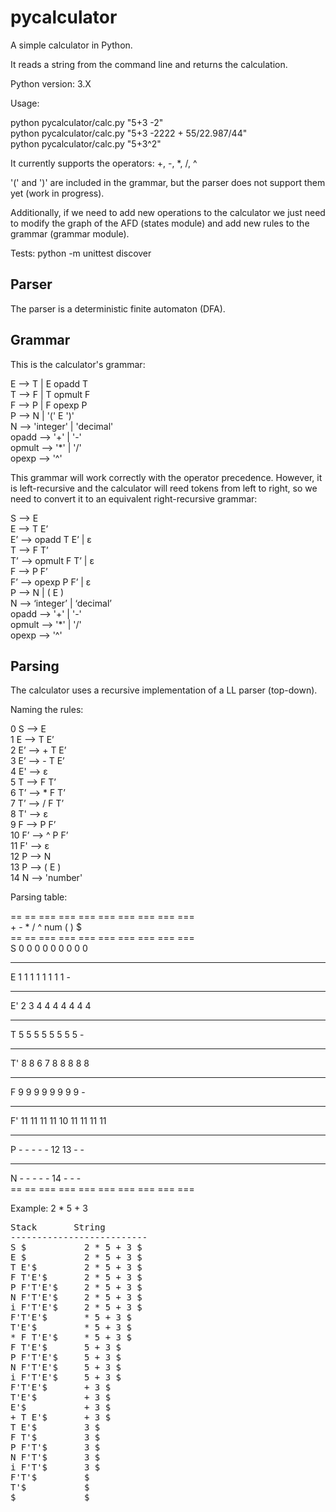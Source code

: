 pycalculator
============

A simple calculator in Python.

It reads a string from the command line and returns the calculation.

Python version: 3.X

Usage:  

python pycalculator/calc.py "5+3 -2"  
python pycalculator/calc.py "5+3 -2222     + 55/22.987/44"  
python pycalculator/calc.py "5+3^2"  

It currently supports the operators: +, -, *, /, ^

'(' and ')' are included in the grammar, but the parser does not support them yet (work in progress).

Additionally, if we need to add new operations to the calculator we just need to modify the graph of the AFD (states module) and add new rules to the grammar (grammar module).

Tests: python -m unittest discover

Parser
------

The parser is a deterministic finite automaton (DFA).

Grammar
-------

This is the calculator's grammar:  

E  --> T | E opadd T  
T  --> F | T opmult F  
F  --> P | F opexp P  
P  --> N | '(' E ')'  
N -->  'integer' | 'decimal'  
opadd  --> '+' | '-'  
opmult --> '*' | '/'  
opexp  --> '^'  

This grammar will work correctly with the operator precedence. However, it is left-recursive and the calculator will reed tokens from left to right, so we need to convert it to an equivalent right-recursive grammar:

S  --> E  
E  --> T E’  
E’ --> opadd T E’ | ε  
T  --> F T’  
T’ --> opmult F T’ | ε  
F  --> P F’  
F’ --> opexp P F’ | ε  
P  --> N | ( E )  
N  --> ‘integer’ | ‘decimal’  
opadd  --> '+' | '-'  
opmult --> '*' | '/'  
opexp  --> '^'  

Parsing
-------

The calculator uses a recursive implementation of a LL parser (top-down).  

Naming the rules:  

0   S  --> E  
1   E  --> T E’  
2   E’ --> + T E’  
3   E’ --> - T E’  
4   E' --> ε  
5   T  --> F T’  
6   T’ --> * F T’  
7   T’ --> / F T’  
8   T' --> ε  
9   F  --> P F’  
10  F’ --> ^ P F’  
11  F' --> ε  
12  P  --> N  
13  P  --> ( E )  
14  N  --> 'number'  

Parsing table:  

== == === === === === === === === ===  
    +   -   *   /   ^   num (   )   $  
== == === === === === === === === ===  
S   0   0   0   0   0   0   0   0   0  
-- -- --- --- --- --- --- --- --- ---
E   1   1   1   1   1   1   1   1   -  
-- -- --- --- --- --- --- --- --- ---
E'  2   3   4   4   4   4   4   4   4  
-- -- --- --- --- --- --- --- --- ---
T   5   5   5   5   5   5   5   5   -  
-- -- --- --- --- --- --- --- --- ---
T'  8   8   6   7   8   8   8   8   8  
-- -- --- --- --- --- --- --- --- ---
F   9   9   9   9   9   9   9   9   -  
-- -- --- --- --- --- --- --- --- ---
F' 11  11  11  11  10  11  11  11  11  
-- -- --- --- --- --- --- --- --- ---
P   -   -   -   -  -   12  13   -   -  
-- -- --- --- --- --- --- --- --- ---
N   -   -   -   -   -  14   -   -   -  
== == === === === === === === === ===  

Example: 2 * 5 + 3  

<pre>
Stack       String  
--------------------------  
S $           2 * 5 + 3 $  
E $           2 * 5 + 3 $  
T E'$         2 * 5 + 3 $  
F T'E'$       2 * 5 + 3 $  
P F'T'E'$     2 * 5 + 3 $  
N F'T'E'$     2 * 5 + 3 $  
i F'T'E'$     2 * 5 + 3 $  
F'T'E'$       * 5 + 3 $  
T'E'$         * 5 + 3 $  
* F T'E'$     * 5 + 3 $  
F T'E'$       5 + 3 $  
P F'T'E'$     5 + 3 $  
N F'T'E'$     5 + 3 $  
i F'T'E'$     5 + 3 $  
F'T'E'$       + 3 $  
T'E'$         + 3 $  
E'$           + 3 $  
+ T E'$       + 3 $  
T E'$         3 $  
F T'$         3 $  
P F'T'$       3 $  
N F'T'$       3 $  
i F'T'$       3 $  
F'T'$         $  
T'$           $  
$             $  
</pre>

